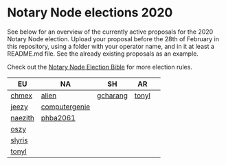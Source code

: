 # Notary Node elections 2020

See below for an overview of the currently active proposals for the 2020 Notary Node election.
Upload your proposal before the 28th of February in this repository, using a folder with your operator name, and in it at least a README.md file. See the already existing proposals as an example.

Check out the [Notary Node Election Bible](https://github.com/KomodoPlatform/dPoW/blob/dev/doc/bible.md) for more election rules.  


|   EU	|   NA	|   SH	|   AR	|   	|
|---	|---	|---	|---	|---	|
|   [chmex](chmex/README.md)	|   [alien](alien/README.md)	|   [gcharang](gcharang/README.md)	|   [tonyl](tonyl/README.md)	|   	|
|   [jeezy](jeezy/README.md)	|   [computergenie](computergenie/README.md)	|   	|   	|   	|
|   [naezith](naezith/README.md)	|   [phba2061](phba2061/README.md)	|   	|   	|   	|
|   [oszy](oszy/README.md)    |       |       |       |       |
|   [slyris](slyris/README.md)    |       |       |       |       |
|   [tonyl](tonyl/README.md)    |       |       |       |       |